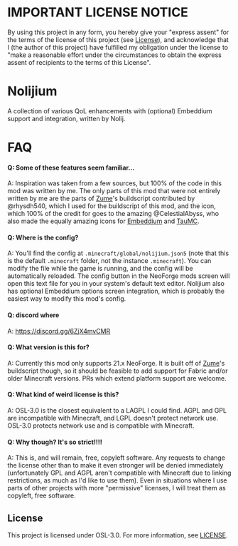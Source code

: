 # IMPORTANT LICENSE NOTICE

By using this project in any form, you hereby give your "express assent" for the terms of the license of this
project (see [License](#license)), and acknowledge that I (the author of this project) have fulfilled my obligation
under the license to "make a reasonable effort under the circumstances to obtain the express assent of recipients to
the terms of this License".

# Nolijium

A collection of various QoL enhancements with (optional) Embeddium support and integration, written by Nolij.

# FAQ

#### Q: Some of these features seem familiar...

A: Inspiration was taken from a few sources, but 100% of the code in this mod was written by me. The only parts of 
this mod that were not entirely written by me are the parts of [Zume](https://github.com/Nolij/Zume)'s buildscript 
contributed by @rhysdh540, which I used for the buildscript of this mod, and the icon, which 100% of the credit for 
goes to the amazing @CelestialAbyss, who also made the equally amazing icons for [Embeddium](https://github.com/embeddedt/embeddium)
and [TauMC](https://github.com/TauMC).

#### Q: Where is the config?

A: You'll find the config at `.minecraft/global/nolijium.json5` (note that this is the default `.minecraft` folder, not
the instance `.minecraft`). You can modify the file while the game is running, and the config will be automatically
reloaded. The config button in the NeoForge mods screen will open this text file for you in your system's default 
text editor. Nolijium also has optional Embeddium options screen integration, which is probably the easiest way to 
modify this mod's config.

#### Q: discord where
A: https://discord.gg/6ZjX4mvCMR

#### Q: What version is this for?

A: Currently this mod only supports 21.x NeoForge. It is built off of [Zume](https://github.com/Nolij/Zume)'s 
buildscript though, so it should be feasible to add support for Fabric and/or older Minecraft versions. PRs which 
extend platform support are welcome.

#### Q: What kind of weird license is this?

A: OSL-3.0 is the closest equivalent to a LAGPL I could find. AGPL and GPL are incompatible with Minecraft, and LGPL
doesn't protect network use. OSL-3.0 protects network use and is compatible with Minecraft.

#### Q: Why though? It's so strict!!!!

A: This is, and will remain, free, copyleft software. Any requests to change the license other than to make it even
stronger will be denied immediately (unfortunately GPL and AGPL aren't compatible with Minecraft due to linking
restrictions, as much as I'd like to use them). Even in situations where I use parts of other projects with more
"permissive" licenses, I will treat them as copyleft, free software.

## License

This project is licensed under OSL-3.0. For more information, see [LICENSE](LICENSE).
